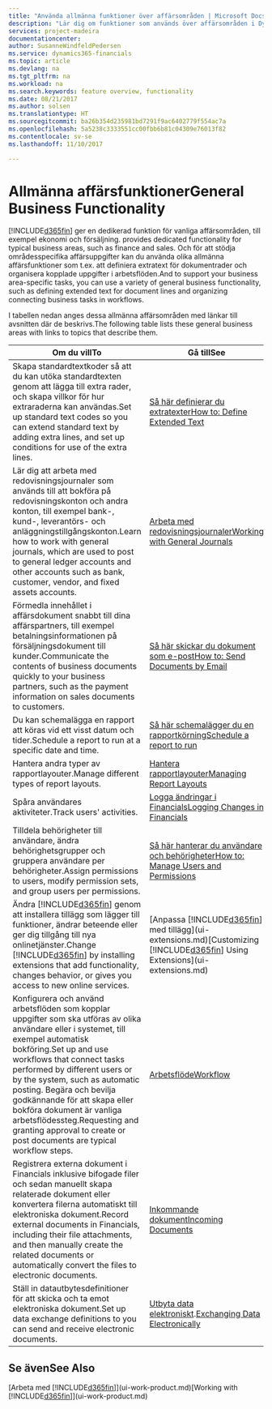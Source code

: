 ```yaml
---
title: "Använda allmänna funktioner över affärsområden | Microsoft Docs"
description: "Lär dig om funktioner som används över affärsområden i Dynamics 365 Business edition."
services: project-madeira
documentationcenter: 
author: SusanneWindfeldPedersen
ms.service: dynamics365-financials
ms.topic: article
ms.devlang: na
ms.tgt_pltfrm: na
ms.workload: na
ms.search.keywords: feature overview, functionality
ms.date: 08/21/2017
ms.author: solsen
ms.translationtype: HT
ms.sourcegitcommit: ba26b354d235981bd7291f9ac6402779f554ac7a
ms.openlocfilehash: 5a5238c3333551cc00fbb6b81c04309e76013f82
ms.contentlocale: sv-se
ms.lasthandoff: 11/10/2017

---
```

# <a name="general-business-functionality"></a><span data-ttu-id="12fc1-103">Allmänna affärsfunktioner</span><span class="sxs-lookup"><span data-stu-id="12fc1-103">General Business Functionality</span></span>
[!INCLUDE[d365fin](includes/d365fin_md.md)]<span data-ttu-id="12fc1-104"> ger en dedikerad funktion för vanliga affärsområden, till exempel ekonomi och försäljning.</span><span class="sxs-lookup"><span data-stu-id="12fc1-104"> provides dedicated functionality for typical business areas, such as finance and sales.</span></span> <span data-ttu-id="12fc1-105">Och för att stödja områdesspecifika affärsuppgifter kan du använda olika allmänna affärsfunktioner som t.ex. att definiera extratext för dokumentrader och organisera kopplade uppgifter i arbetsflöden.</span><span class="sxs-lookup"><span data-stu-id="12fc1-105">And to support your business area-specific tasks, you can use a variety of general business functionality, such as defining extended text for document lines and organizing connecting business tasks in workflows.</span></span>

<span data-ttu-id="12fc1-106">I tabellen nedan anges dessa allmänna affärsområden med länkar till avsnitten där de beskrivs.</span><span class="sxs-lookup"><span data-stu-id="12fc1-106">The following table lists these general business areas with links to topics that describe them.</span></span>

| <span data-ttu-id="12fc1-107">Om du vill</span><span class="sxs-lookup"><span data-stu-id="12fc1-107">To</span></span> | <span data-ttu-id="12fc1-108">Gå till</span><span class="sxs-lookup"><span data-stu-id="12fc1-108">See</span></span> |
| --- | --- |
| <span data-ttu-id="12fc1-109">Skapa standardtextkoder så att du kan utöka standardtexten genom att lägga till extra rader, och skapa villkor för hur extraraderna kan användas.</span><span class="sxs-lookup"><span data-stu-id="12fc1-109">Set up standard text codes so you can extend standard text by adding extra lines, and set up conditions for use of the extra lines.</span></span> |[<span data-ttu-id="12fc1-110">Så här definierar du extratexter</span><span class="sxs-lookup"><span data-stu-id="12fc1-110">How to: Define Extended Text</span></span>](ui-how-define-ext-text.md) |
| <span data-ttu-id="12fc1-111">Lär dig att arbeta med redovisningsjournaler som används till att bokföra på redovisningskonton och andra konton, till exempel bank-, kund-, leverantörs- och anläggningstillgångskonton.</span><span class="sxs-lookup"><span data-stu-id="12fc1-111">Learn how to work with general journals, which are used to post to general ledger accounts and other accounts such as bank, customer, vendor, and fixed assets accounts.</span></span> |[<span data-ttu-id="12fc1-112">Arbeta med redovisningsjournaler</span><span class="sxs-lookup"><span data-stu-id="12fc1-112">Working with General Journals</span></span>](ui-work-general-journals.md) |
| <span data-ttu-id="12fc1-113">Förmedla innehållet i affärsdokument snabbt till dina affärspartners, till exempel betalningsinformationen på försäljningsdokument till kunder.</span><span class="sxs-lookup"><span data-stu-id="12fc1-113">Communicate the contents of business documents quickly to your business partners, such as the payment information on sales documents to customers.</span></span> |[<span data-ttu-id="12fc1-114">Så här skickar du dokument som e-post</span><span class="sxs-lookup"><span data-stu-id="12fc1-114">How to: Send Documents by Email</span></span>](ui-how-send-documents-email.md) |
| <span data-ttu-id="12fc1-115">Du kan schemalägga en rapport att köras vid ett visst datum och tider.</span><span class="sxs-lookup"><span data-stu-id="12fc1-115">Schedule a report to run at a specific date and time.</span></span> |[<span data-ttu-id="12fc1-116">Så här schemalägger du en rapportkörning</span><span class="sxs-lookup"><span data-stu-id="12fc1-116">Schedule a report to run</span></span>](ui-work-report.md#ScheduleReport) |
| <span data-ttu-id="12fc1-117">Hantera andra typer av rapportlayouter.</span><span class="sxs-lookup"><span data-stu-id="12fc1-117">Manage different types of report layouts.</span></span> |[<span data-ttu-id="12fc1-118">Hantera rapportlayouter</span><span class="sxs-lookup"><span data-stu-id="12fc1-118">Managing Report Layouts</span></span>](ui-manage-report-layouts.md) |
| <span data-ttu-id="12fc1-119">Spåra användares aktiviteter.</span><span class="sxs-lookup"><span data-stu-id="12fc1-119">Track users' activities.</span></span>|[<span data-ttu-id="12fc1-120">Logga ändringar i Financials</span><span class="sxs-lookup"><span data-stu-id="12fc1-120">Logging Changes in Financials</span></span>](across-log-changes.md)|
|<span data-ttu-id="12fc1-121">Tilldela behörigheter till användare, ändra behörighetsgrupper och gruppera användare per behörigheter.</span><span class="sxs-lookup"><span data-stu-id="12fc1-121">Assign permissions to users, modify permission sets, and group users per permissions.</span></span>|[<span data-ttu-id="12fc1-122">Så här hanterar du användare och behörigheter</span><span class="sxs-lookup"><span data-stu-id="12fc1-122">How to: Manage Users and Permissions</span></span>](ui-how-users-permissions.md)|
| <span data-ttu-id="12fc1-123">Ändra [!INCLUDE[d365fin](includes/d365fin_md.md)] genom att installera tillägg som lägger till funktioner, ändrar beteende eller ger dig tillgång till nya onlinetjänster.</span><span class="sxs-lookup"><span data-stu-id="12fc1-123">Change [!INCLUDE[d365fin](includes/d365fin_md.md)] by installing extensions that add functionality, changes behavior, or gives you access to new online services.</span></span> |<span data-ttu-id="12fc1-124">[Anpassa [!INCLUDE[d365fin](includes/d365fin_md.md)] med tillägg](ui-extensions.md)</span><span class="sxs-lookup"><span data-stu-id="12fc1-124">[Customizing [!INCLUDE[d365fin](includes/d365fin_md.md)] Using Extensions](ui-extensions.md)</span></span> |
|<span data-ttu-id="12fc1-125">Konfigurera och använd arbetsflöden som kopplar uppgifter som ska utföras av olika användare eller i systemet, till exempel automatisk bokföring.</span><span class="sxs-lookup"><span data-stu-id="12fc1-125">Set up and use workflows that connect tasks performed by different users or by the system, such as automatic posting.</span></span> <span data-ttu-id="12fc1-126">Begära och bevilja godkännande för att skapa eller bokföra dokument är vanliga arbetsflödessteg.</span><span class="sxs-lookup"><span data-stu-id="12fc1-126">Requesting and granting approval to create or post documents are typical workflow steps.</span></span>|[<span data-ttu-id="12fc1-127">Arbetsflöde</span><span class="sxs-lookup"><span data-stu-id="12fc1-127">Workflow</span></span>](across-workflow.md)|
|<span data-ttu-id="12fc1-128">Registrera externa dokument i Financials inklusive bifogade filer och sedan manuellt skapa relaterade dokument eller konvertera filerna automatiskt till elektroniska dokument.</span><span class="sxs-lookup"><span data-stu-id="12fc1-128">Record external documents in Financials, including their file attachments, and then manually create the related documents or automatically convert the files to electronic documents.</span></span>|[<span data-ttu-id="12fc1-129">Inkommande dokument</span><span class="sxs-lookup"><span data-stu-id="12fc1-129">Incoming Documents</span></span>](across-income-documents.md)|
| <span data-ttu-id="12fc1-130">Ställ in datautbytesdefinitioner för att skicka och ta emot elektroniska dokument.</span><span class="sxs-lookup"><span data-stu-id="12fc1-130">Set up data exchange definitions to you can send and receive electronic documents.</span></span> |<span data-ttu-id="12fc1-131">[Utbyta data elektroniskt](across-data-exchange.md).</span><span class="sxs-lookup"><span data-stu-id="12fc1-131">[Exchanging Data Electronically](across-data-exchange.md)</span></span> |

## <a name="see-also"></a><span data-ttu-id="12fc1-132">Se även</span><span class="sxs-lookup"><span data-stu-id="12fc1-132">See Also</span></span>
<span data-ttu-id="12fc1-133">[Arbeta med [!INCLUDE[d365fin](includes/d365fin_md.md)]](ui-work-product.md)</span><span class="sxs-lookup"><span data-stu-id="12fc1-133">[Working with [!INCLUDE[d365fin](includes/d365fin_md.md)]](ui-work-product.md)</span></span>

